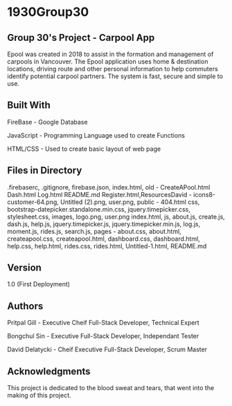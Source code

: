 # 1930Group30

Group 30's Project - Carpool App
--------------------------------
Epool was created in 2018 to assist in the formation and management of carpools in Vancouver. The Epool application uses home & destination locations, driving route and other personal information to help commuters identify potential carpool partners. The system is fast, secure and simple to use.

Built With
----------
FireBase - Google Database

JavaScript - Programming Language used to create Functions  

HTML/CSS - Used to create basic layout of web page

Files in Directory
------------------
.firebaserc, .gitignore, firebase.json, index.html, old - CreateAPool.html Dash.html Log.html README.md Register.html,ResourcesDavid - icons8-customer-64.png, Untitled (2).png, user.png, public - 404.html css, bootstrap-datepicker.standalone.min.css, jquery.timepicker.css, stylesheet.css, images, logo.png, user.png index.html, js, about.js, create.js, dash.js, help.js, jquery.timepicker.js, jquery.timepicker.min.js, log.js, moment.js, rides.js, search.js, pages - about.css, about.html, createapool.css, createapool.html, dashboard.css, dashboard.html, help.css, help.html, rides.css, rides.html, Untitled-1.html, README.md

Version
-------
1.0 (First Deployment)

Authors
-------
Pritpal Gill - Executive Cheif Full-Stack Developer, Technical Expert

Bongchul Sin - Executive  Full-Stack Developer, Independant Tester

David Delatycki - Cheif Executive Full-Stack Developer, Scrum Master

Acknowledgments
---------------
This project is dedicated to the blood sweat and tears, that went into the making of this project.
